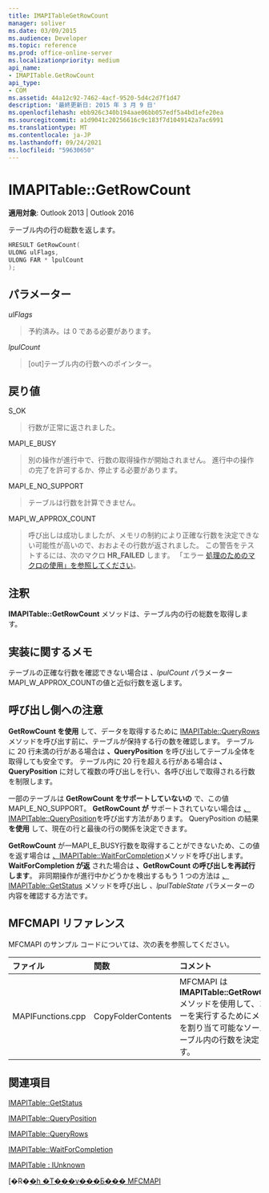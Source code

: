 ```yaml
---
title: IMAPITableGetRowCount
manager: soliver
ms.date: 03/09/2015
ms.audience: Developer
ms.topic: reference
ms.prod: office-online-server
ms.localizationpriority: medium
api_name:
- IMAPITable.GetRowCount
api_type:
- COM
ms.assetid: 44a12c92-7462-4acf-9520-5d4c2d7f1d47
description: '最終更新日: 2015 年 3 月 9 日'
ms.openlocfilehash: ebb926c340b194aae06bb057edf5a4bd1efe20ea
ms.sourcegitcommit: a1d9041c20256616c9c183f7d1049142a7ac6991
ms.translationtype: MT
ms.contentlocale: ja-JP
ms.lasthandoff: 09/24/2021
ms.locfileid: "59630650"
---
```

# <a name="imapitablegetrowcount"></a>IMAPITable::GetRowCount

  
  
**適用対象**: Outlook 2013 | Outlook 2016 
  
テーブル内の行の総数を返します。 
  
```cpp
HRESULT GetRowCount(
ULONG ulFlags,
ULONG FAR * lpulCount
);
```

## <a name="parameters"></a>パラメーター

 _ulFlags_
  
> 予約済み。は 0 である必要があります。
    
 _lpulCount_
  
> [out]テーブル内の行数へのポインター。
    
## <a name="return-value"></a>戻り値

S_OK 
  
> 行数が正常に返されました。
    
MAPI_E_BUSY 
  
> 別の操作が進行中で、行数の取得操作が開始されません。 進行中の操作の完了を許可するか、停止する必要があります。
    
MAPI_E_NO_SUPPORT 
  
> テーブルは行数を計算できません。
    
MAPI_W_APPROX_COUNT 
  
> 呼び出しは成功しましたが、メモリの制約により正確な行数を決定できない可能性が高いので、おおよその行数が返されました。 この警告をテストするには、次のマクロ **HR_FAILED** します。 「エラー [処理のためのマクロの使用」を参照してください](using-macros-for-error-handling.md)。
    
## <a name="remarks"></a>注釈

**IMAPITable::GetRowCount** メソッドは、テーブル内の行の総数を取得します。 
  
## <a name="notes-to-implementers"></a>実装に関するメモ

テーブルの正確な行数を確認できない場合は  _、lpulCount_ パラメーター MAPI_W_APPROX_COUNTの値と近似行数を返します。 
  
## <a name="notes-to-callers"></a>呼び出し側への注意

**GetRowCount を使用** して、データを取得するために [IMAPITable::QueryRows](imapitable-queryrows.md)メソッドを呼び出す前に、テーブルが保持する行の数を確認します。 テーブルに 20 行未満の行がある場合は **、QueryPosition** を呼び出してテーブル全体を取得しても安全です。 テーブル内に 20 行を超える行がある場合は **、QueryPosition** に対して複数の呼び出しを行い、各呼び出しで取得される行数を制限します。 
  
一部のテーブルは **GetRowCount をサポートしていないの** で、この値MAPI_E_NO_SUPPORT。 **GetRowCount が** サポートされていない場合は [、IMAPITable::QueryPosition](imapitable-queryposition.md)を呼び出す方法があります。 QueryPosition の結果 **を使用** して、現在の行と最後の行の関係を決定できます。 
  
**GetRowCount** が一MAPI_E_BUSY行数を取得することができないため、この値を返す場合は [、IMAPITable::WaitForCompletion](imapitable-waitforcompletion.md)メソッドを呼び出します。 **WaitForCompletion が返** された場合は **、GetRowCount の呼び出しを再試行します**。 非同期操作が進行中かどうかを検出するもう 1 つの方法は [、IMAPITable::GetStatus](imapitable-getstatus.md) メソッドを呼び出し  _、lpulTableState_ パラメーターの内容を確認する方法です。 
  
## <a name="mfcmapi-reference"></a>MFCMAPI リファレンス

MFCMAPI のサンプル コードについては、次の表を参照してください。
  
|**ファイル**|**関数**|**コメント**|
|:-----|:-----|:-----|
|MAPIFunctions.cpp  <br/> |CopyFolderContents  <br/> |MFCMAPI は **IMAPITable::GetRowCount** メソッドを使用して、コピーを実行するためにメモリを割り当て可能なソース テーブル内の行数を決定します。  <br/> |
   
## <a name="see-also"></a>関連項目



[IMAPITable::GetStatus](imapitable-getstatus.md)
  
[IMAPITable::QueryPosition](imapitable-queryposition.md)
  
[IMAPITable::QueryRows](imapitable-queryrows.md)
  
[IMAPITable::WaitForCompletion](imapitable-waitforcompletion.md)
  
[IMAPITable : IUnknown](imapitableiunknown.md)


[�R�[�h �T���v���Ƃ��� MFCMAPI](mfcmapi-as-a-code-sample.md)

